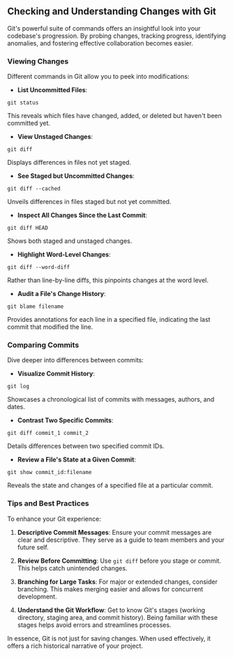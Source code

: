 ## Checking and Understanding Changes with Git

Git's powerful suite of commands offers an insightful look into your codebase's progression. By probing changes, tracking progress, identifying anomalies, and fostering effective collaboration becomes easier.

### Viewing Changes

Different commands in Git allow you to peek into modifications:

- **List Uncommitted Files**:

```
git status
```

This reveals which files have changed, added, or deleted but haven't been committed yet.

- **View Unstaged Changes**:

```
git diff
```

Displays differences in files not yet staged.

- **See Staged but Uncommitted Changes**:

```
git diff --cached
```

Unveils differences in files staged but not yet committed.

- **Inspect All Changes Since the Last Commit**:

```
git diff HEAD
```

Shows both staged and unstaged changes.

- **Highlight Word-Level Changes**:

```
git diff --word-diff
```

Rather than line-by-line diffs, this pinpoints changes at the word level.

- **Audit a File's Change History**:

```
git blame filename
```

Provides annotations for each line in a specified file, indicating the last commit that modified the line.

### Comparing Commits

Dive deeper into differences between commits:

- **Visualize Commit History**:

```
git log
```

Showcases a chronological list of commits with messages, authors, and dates.

- **Contrast Two Specific Commits**:

```
git diff commit_1 commit_2
```

Details differences between two specified commit IDs.

- **Review a File's State at a Given Commit**:

```
git show commit_id:filename
```

Reveals the state and changes of a specified file at a particular commit.

### Tips and Best Practices

To enhance your Git experience:

1. **Descriptive Commit Messages**: Ensure your commit messages are clear and descriptive. They serve as a guide to team members and your future self.

2. **Review Before Committing**: Use `git diff` before you stage or commit. This helps catch unintended changes.

3. **Branching for Large Tasks**: For major or extended changes, consider branching. This makes merging easier and allows for concurrent development.

4. **Understand the Git Workflow**: Get to know Git's stages (working directory, staging area, and commit history). Being familiar with these stages helps avoid errors and streamlines processes.

In essence, Git is not just for saving changes. When used effectively, it offers a rich historical narrative of your project.
